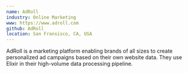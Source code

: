 ```yaml
---
name: AdRoll
industry: Online Marketing
www: https://www.adroll.com
github: AdRoll
location: San Fransisco, CA, USA
---
```

AdRoll is a marketing platform enabling brands of all sizes to create personalized ad campaigns based on their own website data. They use Elixir in their high-volume data processing pipeline.
